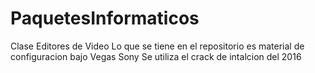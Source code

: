 # PaquetesInformaticos
Clase Editores de Video
Lo que se tiene en el repositorio es material de configuracion bajo Vegas Sony
Se utiliza  el crack de intalcion  del 2016
